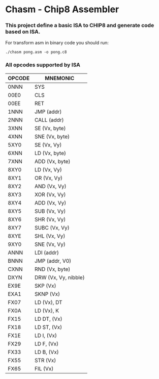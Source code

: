 # Chasm - Chip8 Assembler

### This project define a basic ISA to CHIP8 and generate code based on ISA.


For transform asm in binary code you should run:
```
./chasm pong.asm -o pong.c8
```

### All opcodes supported by ISA

| OPCODE  |      MNEMONIC        |
| ------- | -------------------- |
| 0NNN    | SYS                  |
| 00E0    | CLS                  |
| 00EE    | RET                  |
| 1NNN    | JMP (addr)           |
| 2NNN    | CALL (addr)          |
| 3XNN    | SE (Vx, byte)        |
| 4XNN    | SNE (Vx, byte)       |
| 5XY0    | SE (Vx, Vy)          |
| 6XNN    | LD (Vx, byte)        |
| 7XNN    | ADD (Vx, byte)       |
| 8XY0    | LD  (Vx, Vy)         |
| 8XY1    | OR  (Vx, Vy)         |
| 8XY2    | AND (Vx, Vy)         |
| 8XY3    | XOR (Vx, Vy)         |
| 8XY4    | ADD (Vx, Vy)         |
| 8XY5    | SUB (Vx, Vy)         |
| 8XY6    | SHR (Vx, Vy)         |
| 8XY7    | SUBC (Vx, Vy)        |
| 8XYE    | SHL (Vx, Vy)         |
| 9XY0    | SNE (Vx, Vy)         |
| ANNN    | LDI (addr)           |
| BNNN    | JMP (addr, V0)       |
| CXNN    | RND (Vx, byte)       |
| DXYN    | DRW (Vx, Vy, nibble) |
| EX9E    | SKP (Vx)             |
| EXA1    | SKNP (Vx)            |
| FX07    | LD (Vx), DT          |
| FX0A    | LD (Vx), K           |
| FX15    | LD DT, (Vx)          |
| FX18    | LD ST, (Vx)          |
| FX1E    | LD I, (Vx)           |
| FX29    | LD F, (Vx)           |
| FX33    | LD B, (Vx)           |
| FX55    | STR (Vx)             |
| FX65    | FIL (Vx)             |
